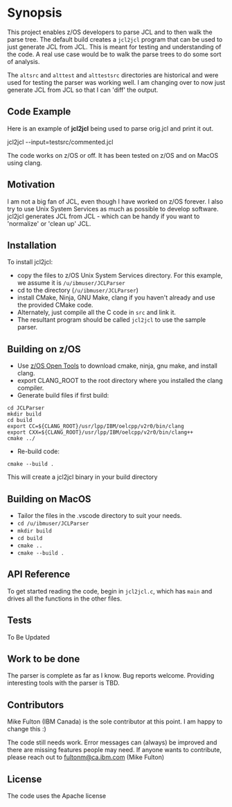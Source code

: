 # Synopsis

This project enables z/OS developers to parse JCL and to then walk the parse tree.
The default build creates a `jcl2jcl` program that can be used to just generate JCL from JCL.
This is meant for testing and understanding of the code. A real use case would be to walk the
parse trees to do some sort of analysis.

The `altsrc` and `alttest` and `alttestsrc` directories are historical and were used for testing
the parser was working well. I am changing over to now just generate JCL from JCL so that I can 'diff' 
the output.

## Code Example

Here is an example of **jcl2jcl** being used to parse orig.jcl and print it out.

jcl2jcl --input=testsrc/commented.jcl

The code works on z/OS or off. It has been tested on z/OS and on MacOS using clang.

## Motivation

I am not a big fan of JCL, even though I have worked on z/OS forever.
I also try to use Unix System Services as much as possible to develop software.
jcl2jcl generates JCL from JCL - which can be handy if you want to 'normalize' or 'clean up' JCL.

## Installation

To install jcl2jcl:

- copy the files to z/OS Unix System Services directory. For this example, we assume it is `/u/ibmuser/JCLParser`
- cd to the directory (`/u/ibmuser/JCLParser`)
- install CMake, Ninja, GNU Make, clang if you haven't already and use the provided CMake code. 
- Alternately, just compile all the C code in `src` and link it.
- The resultant program should be called `jcl2jcl` to use the sample parser.

## Building on z/OS

- Use [z/OS Open Tools](https://github.com/ZOSOpenTools) to download cmake, ninja, gnu make, and install clang. 
- export CLANG_ROOT to the root directory where you installed the clang compiler.
- Generate build files if first build:
```
cd JCLParser
mkdir build
cd build
export CC=${CLANG_ROOT}/usr/lpp/IBM/oelcpp/v2r0/bin/clang
export CXX=${CLANG_ROOT}/usr/lpp/IBM/oelcpp/v2r0/bin/clang++ 
cmake ../
```
- Re-build code:
```
cmake --build .
```

This will create a jcl2jcl binary in your build directory

## Building on MacOS

- Tailor the files in the .vscode directory to suit your needs.
- `cd /u/ibmuser/JCLParser`
- `mkdir build`
- `cd build`
- `cmake ..`
- `cmake --build .`

## API Reference

To get started reading the code, begin in `jcl2jcl.c`, which has `main` and drives all the functions in the other files.

## Tests

To Be Updated 

## Work to be done

The parser is complete as far as I know. Bug reports welcome. 
Providing interesting tools with the parser is TBD. 

## Contributors

Mike Fulton (IBM Canada) is the sole contributor at this point. I am happy to change this :)

The code still needs work. Error messages can (always) be improved and there are missing features people may need.
If anyone wants to contribute, please reach out to <fultonm@ca.ibm.com> (Mike Fulton)

## License

The code uses the Apache license
